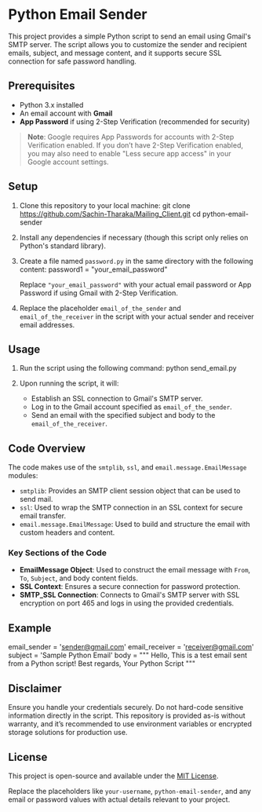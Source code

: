 # Python Email Sender

This project provides a simple Python script to send an email using Gmail's SMTP server. The script allows you to customize the sender and recipient emails, subject, and message content, and it supports secure SSL connection for safe password handling.

## Prerequisites

- Python 3.x installed
- An email account with **Gmail**
- **App Password** if using 2-Step Verification (recommended for security)

> **Note**: Google requires App Passwords for accounts with 2-Step Verification enabled. If you don’t have 2-Step Verification enabled, you may also need to enable "Less secure app access" in your Google account settings.

## Setup

1. Clone this repository to your local machine:
   git clone https://github.com/Sachin-Tharaka/Mailing_Client.git
   cd python-email-sender

2. Install any dependencies if necessary (though this script only relies on Python's standard library).

3. Create a file named `password.py` in the same directory with the following content:
   password1 = "your_email_password"
   
   Replace `"your_email_password"` with your actual email password or App Password if using Gmail with 2-Step Verification.

5. Replace the placeholder `email_of_the_sender` and `email_of_the_receiver` in the script with your actual sender and receiver email addresses.

## Usage

1. Run the script using the following command:
   python send_email.py
   
2. Upon running the script, it will:
   - Establish an SSL connection to Gmail's SMTP server.
   - Log in to the Gmail account specified as `email_of_the_sender`.
   - Send an email with the specified subject and body to the `email_of_the_receiver`.

## Code Overview

The code makes use of the `smtplib`, `ssl`, and `email.message.EmailMessage` modules:

- `smtplib`: Provides an SMTP client session object that can be used to send mail.
- `ssl`: Used to wrap the SMTP connection in an SSL context for secure email transfer.
- `email.message.EmailMessage`: Used to build and structure the email with custom headers and content.

### Key Sections of the Code

- **EmailMessage Object**: Used to construct the email message with `From`, `To`, `Subject`, and body content fields.
- **SSL Context**: Ensures a secure connection for password protection.
- **SMTP_SSL Connection**: Connects to Gmail's SMTP server with SSL encryption on port 465 and logs in using the provided credentials.

## Example

email_sender = 'sender@gmail.com'
email_receiver = 'receiver@gmail.com'
subject = 'Sample Python Email'
body = """
     Hello,
     This is a test email sent from a Python script!
     Best regards,
     Your Python Script
"""

## Disclaimer

Ensure you handle your credentials securely. Do not hard-code sensitive information directly in the script. This repository is provided as-is without warranty, and it’s recommended to use environment variables or encrypted storage solutions for production use.

## License

This project is open-source and available under the [MIT License](LICENSE).

Replace the placeholders like `your-username`, `python-email-sender`, and any email or password values with actual details relevant to your project.
